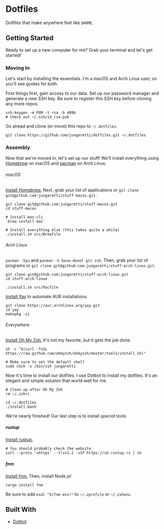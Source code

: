 # Dotfiles

Dotfiles that make anywhere feel like `$HOME`.

## Getting Started

Ready to set up a new computer for me? Grab your terminal and let's get started!

### Moving In

Let's start by installing the essentials. I'm a macOS and Arch Linux user, so you'll see guides for both.

First things first, gain access to our data. Set up our password manager and generate a new SSH key. Be sure to register this SSH key before cloning any more repos.

```shell
ssh-keygen -m PEM -t rsa -b 4096
# Check out ~/.ssh/id_rsa.pub
```

Go ahead and clone (or move) this repo to `~/.dotfiles`.

```shell
git clone https://github.com/jungaretti/dotfiles.git ~/.dotfiles
```

### Assembly

Now that we're moved in, let's set up our stuff! We'll install everything using [Homebrew](https://github.com/Homebrew/brew) on macOS and [pacman](https://wiki.archlinux.org/index.php/Pacman) on Arch Linux.

###### macOS

[Install Homebrew.](https://brew.sh/) Next, grab your list of applications or `git clone git@github.com:jungaretti/stuff-macos.git`.

```shell
git clone git@github.com:jungaretti/stuff-macos.git
cd stuff-macos

# Install mas-cli
`brew install mas`

# Install everything else (this takes quite a while)
./install.sh src/Brewfile
```

###### Arch Linux

`pacman -Syu` and `pacman -S base-devel git zsh`. Then, grab your list of programs or `git clone git@github.com:jungaretti/stuff-arch-linux.git`.

```shell
git clone git@github.com:jungaretti/stuff-arch-linux.git
cd stuff-arch-linux

./install.sh src/Pacfile
```

[Install Yay](https://github.com/Jguer/yay) to automate AUR installations.

```shell
git clone https://aur.archlinux.org/yay.git
cd yay
makepkg -si
```

###### Everywhere

[Install Oh My Zsh.](https://ohmyz.sh/) It's not my favorite, but it gets the job done.

```shell
sh -c "$(curl -fsSL https://raw.github.com/ohmyzsh/ohmyzsh/master/tools/install.sh)"

# Make sure to set the default shell
sudo chsh -s /bin/zsh jungaretti
```

Now it's time to install our dotfiles. I use Dotbot to install my dotfiles. It's an elegant and simple solution that world well for me.

```shell
# Clean up after Oh My Zsh
rm ~/.zshrc

cd ~/.dotfiles
./install.bash
```

We're nearly finished! Our last step is to install _special_ tools.

##### rustup

[Install rustup.](https://rustup.rs/)

```shell
# You should probably check the website
curl --proto '=https' --tlsv1.2 -sSf https://sh.rustup.rs | sh
```

##### fnm

[Install fnm.](https://github.com/Schniz/fnm) Then, install Node.js!

```shell
cargo install fnm
```

Be sure to add `eval "$(fnm env)"` to `~/.zprofile` or `~/.zshenv`.

## Built With

- [Dotbot](https://github.com/anishathalye/dotbot)
